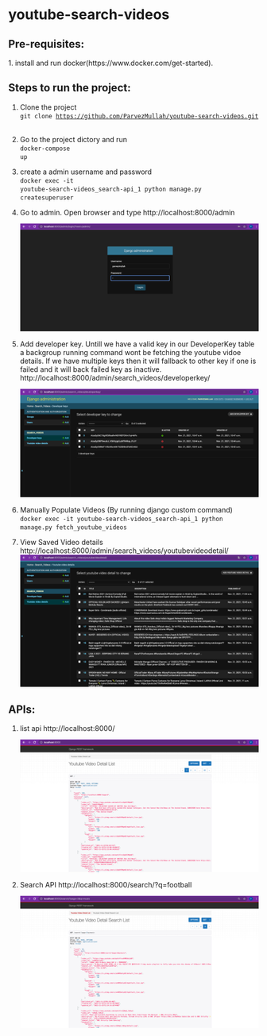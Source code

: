 # youtube-search-videos
<h2>Pre-requisites:</h2>
1. install and run docker(https://www.docker.com/get-started).


<h2>Steps to run the project:</h2>

1. Clone the project  </br>
    <code>git clone https://github.com/ParvezMullah/youtube-search-videos.git </code>  </br>

2. Go to the project dictory and run  </br>
     <code>docker-compose up</code>  

3. create a admin username and password  </br>
    <code>docker exec -it youtube-search-videos_search-api_1 python manage.py createsuperuser</code> </br>

4. Go to admin. Open browser and type
    http://localhost:8000/admin

    ![Alt text](https://github.com/ParvezMullah/youtube-search-videos/blob/master/screenshots/admin%20login.png?raw=true "Admin Login")

5. Add developer key. Untill we have a valid key in our DeveloperKey table a backgroup running command wont be fetching the youtube vidoe details. If we have multiple keys then it will fallback to other key if one is failed and it will back failed key as inactive. 
    http://localhost:8000/admin/search_videos/developerkey/ 

    ![Alt text](https://github.com/ParvezMullah/youtube-search-videos/blob/master/screenshots/developer%20keys.png?raw=true "Add Developer Key")

6. Manually Populate Videos (By running django custom command)  </br>
    <code>docker exec -it youtube-search-videos_search-api_1 python manage.py fetch_youtube_videos</code> 
7. View Saved Video details
    http://localhost:8000/admin/search_videos/youtubevideodetail/ 
    ![Alt text](https://github.com/ParvezMullah/youtube-search-videos/blob/master/screenshots/video%20list.png?raw=true "Add Developer Key")
    
    
<h2>APIs:</h2>

1. list api
    http://localhost:8000/ 

    ![Alt text](https://github.com/ParvezMullah/youtube-search-videos/blob/master/screenshots/paginated%20video%20list.png?raw=true "List API")
    
2. Search API 
    http://localhost:8000/search/?q=football
    
    ![Alt text](https://github.com/ParvezMullah/youtube-search-videos/blob/master/screenshots/paginated%20video%20search.png?raw=true "Search API")

